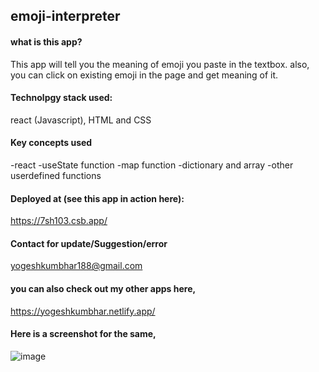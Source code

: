 ## emoji-interpreter

#### what is this app?
This app will tell you the meaning of emoji you paste in the textbox.
also, you can click on existing emoji in the page and get meaning of it.

#### Technolpgy stack used: 
react (Javascript), HTML and CSS

#### Key concepts used
-react
-useState function
-map function
-dictionary and array
-other userdefined functions

#### Deployed at (see this app in action here):
https://7sh103.csb.app/

#### Contact for update/Suggestion/error
yogeshkumbhar188@gmail.com

#### you can also check out my other apps here,
https://yogeshkumbhar.netlify.app/

#### Here is a screenshot for the same,

![image](https://user-images.githubusercontent.com/111835554/211285322-fdb2f3d3-a8a8-479d-a619-7550a366b62e.png)
